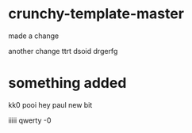# crunchy-template-master


made a change

another change
ttrt dsoid
drgerfg

# something added

kk0
pooi
hey paul
new bit

iiiii
qwerty
-0
